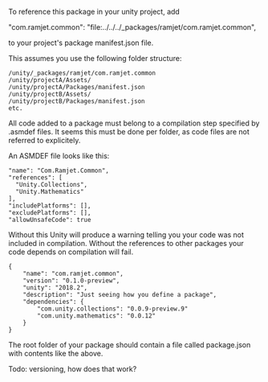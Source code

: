 To reference this package in your unity project, add

"com.ramjet.common": "file:../../../_packages/ramjet/com.ramjet.common",

to your project's package manifest.json file.

This assumes you use the following folder structure:

```
/unity/_packages/ramjet/com.ramjet.common
/unity/projectA/Assets/
/unity/projectA/Packages/manifest.json
/unity/projectB/Assets/
/unity/projectB/Packages/manifest.json
etc.
```

All code added to a package must belong to a compilation step specified by .asmdef files. It seems this must be done per folder, as code files are not referred to explicitely.

An ASMDEF file looks like this:

```
"name": "Com.Ramjet.Common",
"references": [
  "Unity.Collections",
  "Unity.Mathematics"
],
"includePlatforms": [],
"excludePlatforms": [],
"allowUnsafeCode": true
```

Without this Unity will produce a warning telling you your code was not included in compilation. Without the references to other packages your code depends on compilation will fail.

```
{
	"name": "com.ramjet.common",
	"version": "0.1.0-preview",
	"unity": "2018.2",
	"description": "Just seeing how you define a package",
	"dependencies": {
        "com.unity.collections": "0.0.9-preview.9"
        "com.unity.mathematics": "0.0.12"
	}
}
```
The root folder of your package should contain a file called package.json with contents like the above.


Todo: versioning, how does that work?

